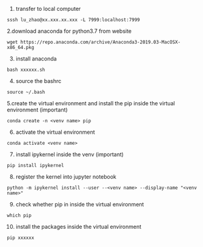 1. transfer to local computer
```
sssh lu_zhao@xx.xxx.xx.xxx -L 7999:localhost:7999
```

2.download anaconda for python3.7 from website
```
wget https://repo.anaconda.com/archive/Anaconda3-2019.03-MacOSX-x86_64.pkg
```

3. install anaconda
```
bash xxxxxx.sh
```

4. source the bashrc
```
source ~/.bash
```

5.create the virtual environment and install the pip inside the virtual environment (important)
```
conda create -n <venv name> pip 
```

6. activate the virtual environment
```
conda activate <venv name> 
```

7. install ipykernel inside the venv (important)
```
pip install ipykernel
```

8. register the kernel into jupyter notebook
```
python -m ipykernel install --user --<venv name> --display-name "<venv name>"
```

9. check whether pip in inside the virtual environment
```
which pip
```

10. install the packages inside the virtual environment
```
pip xxxxxx
```
